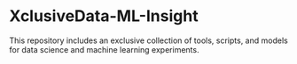 # XclusiveData-ML-Insight
This repository includes an exclusive collection of tools, scripts, and models for data science and machine learning experiments.
